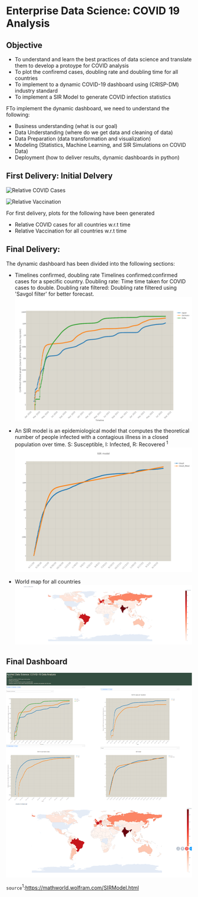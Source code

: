 # Enterprise Data Science: COVID 19 Analysis

## Objective 

* To understand and learn the best practices of data science and translate them to develop a protoype for COVID analysis 
* To plot the confiremd cases, doubling rate and doubling time for all countries 
* To implement to a dynamic COVID-19 dashboard using (CRISP-DM) industry standard 
* To implement a SIR Model to generate COVID infection statistics 

FTo implement the dynamic dashboard, we need to understand the following:

* Business understanding (what is our goal)
* Data Understanding (where do we get data and cleaning of data)
* Data Preparation (data transformation and visualization)
* Modeling (Statistics, Machine Learning, and SIR Simulations on COVID Data)
* Deployment (how to deliver results, dynamic dashboards in python)


## First Delivery: Initial Delvery 
![Relative COVID Cases](/First_Project_Delivery/figures/414583_Relative_Cases_COVID.png)

![Relative Vaccination](/First_Project_Delivery/figures/414583_Relative_Vaccination.png)

For first delivery, plots for the following have been generated 
* Relative COVID cases for all countries w.r.t time 
* Relative Vaccination for all countries w.r.t time 

## Final Delivery: 

The dynamic dashboard has been divided into the following sections:
* Timelines confirmed, doubling rate Timelines confirmed:confirmed cases for a specific country. Doubling rate: Time time taken for COVID cases to double. Doubling rate filtered: Doubling rate filtered using 'Savgol filter' for better forecast.
![Confirmed Cases](/Final_Project_Delivery/figures/Confirmed_cases.png)


* An SIR model is an epidemiological model that computes the theoretical number of people infected with a contagious illness in a closed population over time. S: Susceptible, I: Infected, R: Recovered <sup>1</sup>
![SIR Model](/Final_Project_Delivery/figures/SIR_model.png)


* World map for all countries 
![World Map](/Final_Project_Delivery/figures/World_Map.png)


## Final Dashboard
![Final Dashboard](/Final_Project_Delivery/figures/Final_Dashboard.png)


`source`<sup>1</sup>:https://mathworld.wolfram.com/SIRModel.html